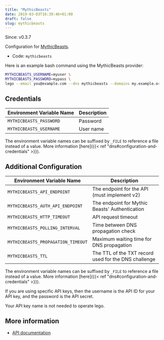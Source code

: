 ```yaml
---
title: "MythicBeasts"
date: 2019-03-03T16:39:46+01:00
draft: false
slug: mythicbeasts
---
```


<!-- THIS DOCUMENTATION IS AUTO-GENERATED. PLEASE DO NOT EDIT. -->
<!-- providers/dns/mythicbeasts/mythicbeasts.toml -->
<!-- THIS DOCUMENTATION IS AUTO-GENERATED. PLEASE DO NOT EDIT. -->

Since: v0.3.7

Configuration for [MythicBeasts](https://www.mythic-beasts.com/).


<!--more-->

- Code: `mythicbeasts`

Here is an example bash command using the MythicBeasts provider:

```bash
MYTHICBEASTS_USERNAME=myuser \
MYTHICBEASTS_PASSWORD=mypass \
lego --email you@example.com --dns mythicbeasts --domains my.example.org run
```




## Credentials

| Environment Variable Name | Description |
|-----------------------|-------------|
| `MYTHICBEASTS_PASSWORD` | Password |
| `MYTHICBEASTS_USERNAME` | User name |

The environment variable names can be suffixed by `_FILE` to reference a file instead of a value.
More information [here]({{< ref "dns#configuration-and-credentials" >}}).


## Additional Configuration

| Environment Variable Name | Description |
|--------------------------------|-------------|
| `MYTHICBEASTS_API_ENDPOINT` | The endpoint for the API (must implement v2) |
| `MYTHICBEASTS_AUTH_API_ENDPOINT` | The endpoint for Mythic Beasts' Authentication |
| `MYTHICBEASTS_HTTP_TIMEOUT` | API request timeout |
| `MYTHICBEASTS_POLLING_INTERVAL` | Time between DNS propagation check |
| `MYTHICBEASTS_PROPAGATION_TIMEOUT` | Maximum waiting time for DNS propagation |
| `MYTHICBEASTS_TTL` | The TTL of the TXT record used for the DNS challenge |

The environment variable names can be suffixed by `_FILE` to reference a file instead of a value.
More information [here]({{< ref "dns#configuration-and-credentials" >}}).

If you are using specific API keys, then the username is the API ID for your API key, and the password is the API secret.

Your API key name is not needed to operate lego.



## More information

- [API documentation](https://www.mythic-beasts.com/support/api/dnsv2)

<!-- THIS DOCUMENTATION IS AUTO-GENERATED. PLEASE DO NOT EDIT. -->
<!-- providers/dns/mythicbeasts/mythicbeasts.toml -->
<!-- THIS DOCUMENTATION IS AUTO-GENERATED. PLEASE DO NOT EDIT. -->
